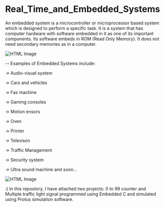 # Real_Time_and_Embedded_Systems

An embedded system is a microcontroller or microprocessor based system which is designed to perform a specific task. It is a system that has computer hardware with software embedded in it as one of its important components. Its software embeds in ROM (Read Only Memory). It does not need secondary memories as in a computer. 

![HTML Image](https://github.com/Kirubel-Eshetu/media_repo/blob/main/Embedded%20system%20hardware.jpg)

-- Examples of Embedded Systems include: 

-> Audio-visual system 

-> Cars and vehicles

-> Fax machine

-> Gaming consoles

-> Motion ensors

-> Oven

-> Printer

-> Televison

-> Traffic Management

-> Security system

-> Ultra sound machine and soon...

![HTML Image](https://github.com/Kirubel-Eshetu/media_repo/blob/main/Types_of_embedded_systems_image.png)

:) In this repostory, I have attached two projects: 0 to 99 counter and Multiple traffic light signal programmed using Embedded C and simulated using Protus simulation software.

